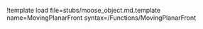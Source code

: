 !template load file=stubs/moose_object.md.template name=MovingPlanarFront syntax=/Functions/MovingPlanarFront
